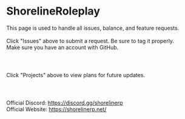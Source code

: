 # ShorelineRoleplay
This page is used to handle all issues, balance, and feature requests.
<br />
<br />Click "Issues" above to submit a request. Be sure to tag it properly.
<br />Make sure you have an account with GitHub.

#
<br />Click "Projects" above to view plans for future updates.

#
<br />Official Discord: https://discord.gg/shorelinerp
<br />Official Website: https://shorelinerp.net/
